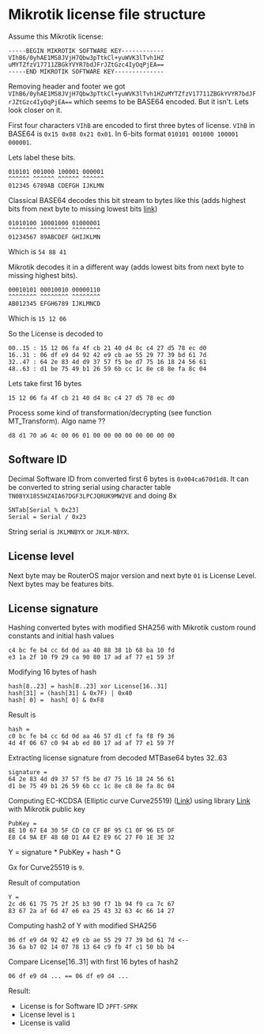 # Mikrotik license file structure
Assume this Mikrotik license:
```
-----BEGIN MIKROTIK SOFTWARE KEY------------
VIhB6/0yhAE1MS8JVjH7Qbw3pTtkCl+yuWVK3lTvh1HZ
uMYTZfzV17711ZBGkYVYR7bdJFrJZtGzc4IyOqPjEA==
-----END MIKROTIK SOFTWARE KEY--------------
```
Removing header and footer we got
`VIhB6/0yhAE1MS8JVjH7Qbw3pTtkCl+yuWVK3lTvh1HZuMYTZfzV17711ZBGkYVYR7bdJFrJZtGzc4IyOqPjEA==`
which seems to be BASE64 encoded. But it isn't. Lets look closer on it. 

First four characters `VIhB` are encoded to first three bytes of license. `VIhB` in BASE64 is `0x15 0x08 0x21 0x01`. In 6-bits format `010101 001000 100001 000001`.  

Lets label these bits.
```
010101 001000 100001 000001
^^^^^^ ^^^^^^ ^^^^^^ ^^^^^^
012345 6789AB CDEFGH IJKLMN
```
Classical BASE64 decodes this bit stream to bytes like this (adds highest bits from next byte to missing lowest bits [link](https://en.wikipedia.org/wiki/Base64#Examples))
```
01010100 10001000 01000001
^^^^^^^^ ^^^^^^^^ ^^^^^^^^
01234567 89ABCDEF GHIJKLMN
```
Which is `54 88 41`

Mikrotik decodes it in a different way (adds lowest bits from next byte to missing highest bits).
```
00010101 00010010 00000110
^^^^^^^^ ^^^^^^^^ ^^^^^^^^
AB012345 EFGH6789 IJKLMNCD
```
Which is `15 12 06`

So the License is decoded to
```
00..15 : 15 12 06 fa 4f cb 21 40 d4 8c c4 27 d5 78 ec d0
16..31 : 06 df e9 d4 92 42 e9 cb ae 55 29 77 39 bd 61 7d
32..47 : 64 2e 83 4d d9 37 57 f5 be d7 75 16 18 24 56 61
48..63 : d1 be 75 49 b1 26 59 6b cc 1c 8e c8 8e fa 8c 04
```

Lets take first 16 bytes
```
15 12 06 fa 4f cb 21 40 d4 8c c4 27 d5 78 ec d0
```
Process some kind of transformation/decrypting (see function MT_Transform). Algo name ??
```
d8 d1 70 a6 4c 00 06 01 00 00 00 00 00 00 00 00
```
## Software ID
Decimal Software ID from converted first 6 bytes is `0x004ca670d1d8`. It can be converted to string serial using character table `TN0BYX18S5HZ4IA67DGF3LPCJQRUK9MW2VE` and doing 8x
```
SNTab[Serial % 0x23]
Serial = Serial / 0x23
```
String serial is `JKLMNBYX` or `JKLM-NBYX`.

## License level
Next byte may be RouterOS major version and next byte `01` is License Level. Next bytes may be features bits.

## License signature
Hashing converted bytes with modified SHA256 with Mikrotik custom round constants and initial hash values
```
c4 bc fe b4 cc 6d 0d aa 40 88 38 1b 68 ba 10 fd
e3 1a 2f 10 f9 29 ca 90 80 17 ad af 77 e1 59 3f
```
Modifying 16 bytes of hash
```
hash[8..23] = hash[8..23] xor License[16..31]
hash[31] = (hash[31] & 0x7F) | 0x40
hash[ 0] =  hash[ 0] & 0xF8
```
Result is
```
hash =
c0 bc fe b4 cc 6d 0d aa 46 57 d1 cf fa f8 f9 36
4d 4f 06 67 c0 94 ab ed 80 17 ad af 77 e1 59 7f
```

Extracting license signature from decoded MTBase64 bytes 32..63
```
signature =
64 2e 83 4d d9 37 57 f5 be d7 75 16 18 24 56 61
d1 be 75 49 b1 26 59 6b cc 1c 8e c8 8e fa 8c 04
```
Computing EC-KCDSA (Elliptic curve Curve25519) ([Link](https://en.wikipedia.org/wiki/Curve25519)) using library [Link ](https://github.com/johndoe31415/joeecc)with Mikrotik public key
```
PubKey =
8E 10 67 E4 30 5F CD C0 CF BF 95 C1 0F 96 E5 DF
E8 C4 9A EF 48 6B D1 A4 E2 E9 6C 27 F0 1E 3E 32
```
Y = signature * PubKey + hash * G

Gx for Curve25519 is `9`.

Result of computation
```
Y =
2c d6 61 75 75 2f 25 b3 90 f7 1b 94 f9 ca 7c 67
83 67 2a af 6d 47 e6 ea 25 43 32 63 4c 66 14 27
```
Computing hash2 of Y with modified SHA256
```
06 df e9 d4 92 42 e9 cb ae 55 29 77 39 bd 61 7d <--
36 6a b7 02 14 07 78 13 64 c9 fb 4f c1 50 bb b4
```
Compare License[16..31] with first 16 bytes of hash2
```
06 df e9 d4 ... == 06 df e9 d4 ...
```
Result:
* License is for Software ID `JPFT-SPRK`
* License level is `1`
* License is valid

